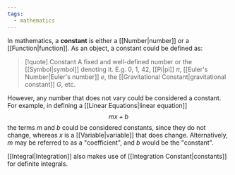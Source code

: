 ```yaml
---
tags:
  - mathematics
---
```

In mathematics, a **constant** is either a [[Number|number]] or a [[Function|function]]. As an object, a constant could be defined as:

>[!quote] Constant
>A fixed and well-defined number or the [[Symbol|symbol]] denoting it. E.g. 0, 1, 42, [[Pi|pi]] $\pi$, [[Euler's Number|Euler's number]] $e$, the [[Gravitational Constant|gravitational constant]] $G$, etc.


However, any number that does not vary could be considered a constant. For example, in defining a [[Linear Equations|linear equation]]
$$
mx+b
$$
the terms $m$ and $b$ could be considered constants, since they do not change, whereas $x$ is a [[Variable|variable]] that does change. Alternatively, $m$ may be referred to as a "coefficient", and $b$ would be the "constant". 

[[Integral|Integration]] also makes use of [[Integration Constant|constants]] for definite integrals.